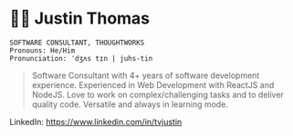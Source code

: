 # 👋🏻 Justin Thomas
```
SOFTWARE CONSULTANT, THOUGHTWORKS
Pronouns: He/Him
Pronunciation: ˈdʒʌs tɪn | juhs-tin
```

>Software Consultant with 4+ years of software development experience.
Experienced in Web Development with ReactJS and NodeJS.
Love to work on complex/challenging tasks and to deliver quality code.
Versatile and always in learning mode.

LinkedIn: https://www.linkedin.com/in/tvjustin
